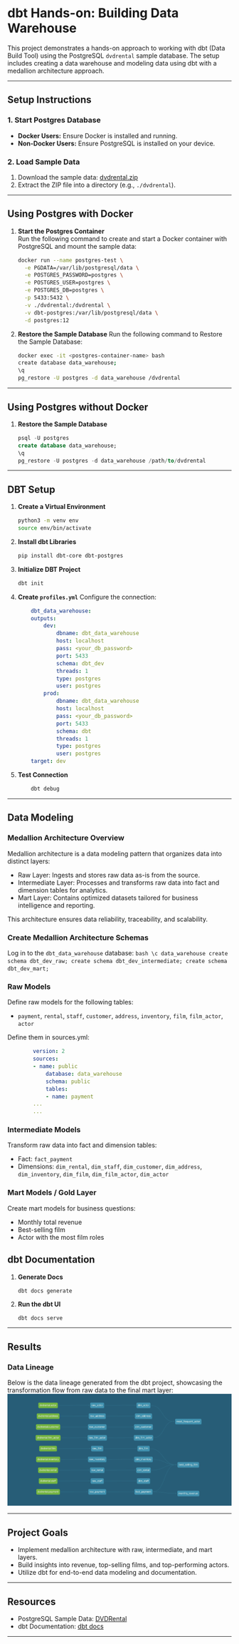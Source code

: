 # dbt Hands-on: Building Data Warehouse

This project demonstrates a hands-on approach to working with dbt (Data Build Tool) using the PostgreSQL `dvdrental` sample database. The setup includes creating a data warehouse and modeling data using dbt with a medallion architecture approach.

---

## Setup Instructions

### 1. Start Postgres Database
- **Docker Users:** Ensure Docker is installed and running.
- **Non-Docker Users:** Ensure PostgreSQL is installed on your device.

### 2. Load Sample Data
1. Download the sample data: [dvdrental.zip](https://www.postgresqltutorial.com/wp-content/uploads/2019/05/dvdrental.zip)
2. Extract the ZIP file into a directory (e.g., `./dvdrental`).

---

## Using Postgres with Docker

1. **Start the Postgres Container**  
   Run the following command to create and start a Docker container with PostgreSQL and mount the sample data:
   ```bash
   docker run --name postgres-test \
     -e PGDATA=/var/lib/postgresql/data \
     -e POSTGRES_PASSWORD=postgres \
     -e POSTGRES_USER=postgres \
     -e POSTGRES_DB=postgres \
     -p 5433:5432 \
     -v ./dvdrental:/dvdrental \
     -v dbt-postgres:/var/lib/postgresql/data \
     -d postgres:12

2. **Restore the Sample Database**
    Run the following command to Restore the Sample Database:
    ```bash
    docker exec -it <postgres-container-name> bash
    create database data_warehouse;
    \q
    pg_restore -U postgres -d data_warehouse /dvdrental
    ```

---

## Using Postgres without Docker
1. **Restore the Sample Database**
    ```sql
    psql -U postgres
    create database data_warehouse;
    \q
    pg_restore -U postgres -d data_warehouse /path/to/dvdrental
    ```

---

## DBT Setup
1. **Create a Virtual Environment**
    ```bash
    python3 -m venv env
    source env/bin/activate
    ```

2. **Install dbt Libraries**
    ```bash
    pip install dbt-core dbt-postgres
    ```

3. **Initialize DBT Project**
    ```bash
    dbt init
    ```

4. **Create `profiles.yml`**
Configure the connection:
    ```yaml
        dbt_data_warehouse:
        outputs:
            dev:
                dbname: dbt_data_warehouse
                host: localhost
                pass: <your_db_password>
                port: 5433
                schema: dbt_dev
                threads: 1
                type: postgres
                user: postgres
            prod:
                dbname: dbt_data_warehouse
                host: localhost
                pass: <your_db_password>
                port: 5433
                schema: dbt
                threads: 1
                type: postgres
                user: postgres
        target: dev
    ```

5. **Test Connection**
    ```bash
        dbt debug
    ```

---

## Data Modeling

### Medallion Architecture Overview
Medallion architecture is a data modeling pattern that organizes data into distinct layers:

- Raw Layer: Ingests and stores raw data as-is from the source.
- Intermediate Layer: Processes and transforms raw data into fact and dimension tables for analytics.
- Mart Layer: Contains optimized datasets tailored for business intelligence and reporting.

This architecture ensures data reliability, traceability, and scalability.

### Create Medallion Architecture Schemas
Log in to the `dbt_data_warehouse` database:
    ```bash
    \c data_warehouse
    create schema dbt_dev_raw;
    create schema dbt_dev_intermediate;
    create schema dbt_dev_mart;
    ```

### Raw Models
Define raw models for the following tables:
- `payment`, `rental`, `staff`, `customer`, `address`, `inventory`, `film`, `film_actor`, `actor`
    
Define them in sources.yml:
```yaml
        version: 2
        sources:
        - name: public
            database: data_warehouse
            schema: public
            tables:
            - name: payment
        ...
        ...
```

### Intermediate Models
Transform raw data into fact and dimension tables:
- Fact: `fact_payment`
- Dimensions: `dim_rental`, `dim_staff`, `dim_customer`, `dim_address`, `dim_inventory`, `dim_film`, `dim_film_actor`, `dim_actor`

### Mart Models / Gold Layer
Create mart models for business questions:
- Monthly total revenue
- Best-selling film
- Actor with the most film roles

## dbt Documentation

1. **Generate Docs**
    ```bash
    dbt docs generate
    ```
2. **Run the dbt UI**
    ```
    dbt docs serve
    ```

---

## Results

### Data Lineage
Below is the data lineage generated from the dbt project, showcasing the transformation flow from raw data to the final mart layer:
    ![Data Lineage](dbt-data-lineage.png)


---

## Project Goals
- Implement medallion architecture with raw, intermediate, and mart layers.
- Build insights into revenue, top-selling films, and top-performing actors.
- Utilize dbt for end-to-end data modeling and documentation.

---

## Resources
- PostgreSQL Sample Data: [DVDRental](https://www.postgresqltutorial.com/wp-content/uploads/2019/05/dvdrental.zip)
- dbt Documentation: [dbt docs](https://docs.getdbt.com/docs/build/documentation)

---
